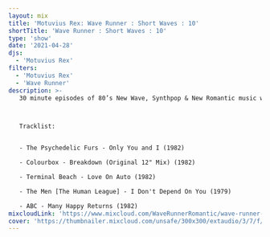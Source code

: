 ```yaml
---
layout: mix
title: 'Motuvius Rex: Wave Runner : Short Waves : 10'
shortTitle: 'Wave Runner : Short Waves : 10'
type: 'show'
date: '2021-04-28'
djs:
  - 'Motuvius Rex'
filters:
  - 'Motuvius Rex'
  - 'Wave Runner'
description: >-
   30 minute episodes of 80’s New Wave, Synthpop & New Romantic music with commentary on each song, the date of release and some very brief histories. Not too long, not too short! Just 30 minutes of nostalgic time travel to a magical era of fun and fashion! Hosted by Motuvius Rex, Wave Runner is a program of Radio Arcane based in Louisville, Kentucky.



   Tracklist:


   - The Psychedelic Furs - Only You and I (1982)

   - Colourbox - Breakdown (Original 12" Mix) (1982)

   - Terminal Beach - Love On Auto (1982)

   - The Men [The Human League] - I Don't Depend On You (1979)

   - ABC - Many Happy Returns (1982)
mixcloudLink: 'https://www.mixcloud.com/WaveRunnerRomantic/wave-runner-short-waves-10'
cover: 'https://thumbnailer.mixcloud.com/unsafe/300x300/extaudio/3/7/f/8/44d5-7aca-4912-8ecb-c1188af70ef5'
---
```

